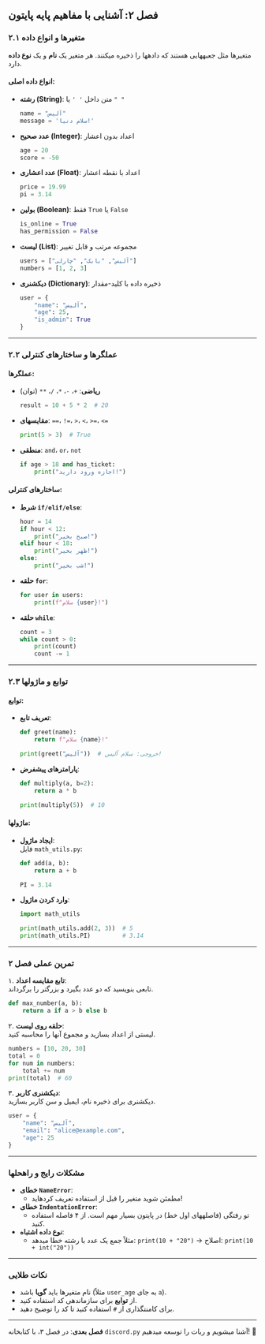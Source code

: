 **فصل ۲: آشنایی با مفاهیم پایه پایتون**  
---

### **۲.۱ متغیرها و انواع داده**  
متغیرها مثل جعبههایی هستند که دادهها را ذخیره میکنند. هر متغیر یک **نام** و یک **نوع داده** دارد.  

#### **انواع داده اصلی**:  
- **رشته (String)**: متن داخل `' '` یا `" "`  
  ```python
  name = "آلیس"
  message = 'سلام دنیا!'
  ```

- **عدد صحیح (Integer)**: اعداد بدون اعشار  
  ```python
  age = 20
  score = -50
  ```

- **عدد اعشاری (Float)**: اعداد با نقطه اعشار  
  ```python
  price = 19.99
  pi = 3.14
  ```

- **بولین (Boolean)**: فقط `True` یا `False`  
  ```python
  is_online = True
  has_permission = False
  ```

- **لیست (List)**: مجموعه مرتب و قابل تغییر  
  ```python
  users = ["آلیس", "بابک", "چارلی"]
  numbers = [1, 2, 3]
  ```

- **دیکشنری (Dictionary)**: ذخیره داده با کلید-مقدار  
  ```python
  user = {
      "name": "آلیس",
      "age": 25,
      "is_admin": True
  }
  ```

---

### **۲.۲ عملگرها و ساختارهای کنترلی**  
#### **عملگرها**:  
- **ریاضی**: `+`، `-`، `*`، `/`، `**` (توان)  
  ```python
  result = 10 + 5 * 2  # 20
  ```

- **مقایسهای**: `==`، `!=`، `>`، `<`، `>=`، `<=`  
  ```python
  print(5 > 3)  # True
  ```

- **منطقی**: `and`، `or`، `not`  
  ```python
  if age > 18 and has_ticket:
      print("اجازه ورود دارید!")
  ```

#### **ساختارهای کنترلی**:  
- **شرط `if/elif/else`**:  
  ```python
  hour = 14
  if hour < 12:
      print("صبح بخیر!")
  elif hour < 18:
      print("ظهر بخیر!")
  else:
      print("شب بخیر!")
  ```

- **حلقه `for`**:  
  ```python
  for user in users:
      print(f"سلام {user}!")
  ```

- **حلقه `while`**:  
  ```python
  count = 3
  while count > 0:
      print(count)
      count -= 1
  ```

---

### **۲.۳ توابع و ماژولها**  
#### **توابع**:  
- **تعریف تابع**:  
  ```python
  def greet(name):
      return f"سلام {name}!"
  
  print(greet("آلیس"))  # خروجی: سلام آلیس!
  ```

- **پارامترهای پیشفرض**:  
  ```python
  def multiply(a, b=2):
      return a * b
  
  print(multiply(5))  # 10
  ```

#### **ماژولها**:  
- **ایجاد ماژول**:  
  فایل `math_utils.py`:  
  ```python
  def add(a, b):
      return a + b
  
  PI = 3.14
  ```

- **وارد کردن ماژول**:  
  ```python
  import math_utils
  
  print(math_utils.add(2, 3))  # 5
  print(math_utils.PI)         # 3.14
  ```

---

### **تمرین عملی فصل ۲**  
۱. **تابع مقایسه اعداد**:  
   تابعی بنویسید که دو عدد بگیرد و بزرگتر را برگرداند.  
   ```python
   def max_number(a, b):
       return a if a > b else b
   ```

۲. **حلقه روی لیست**:  
   لیستی از اعداد بسازید و مجموع آنها را محاسبه کنید.  
   ```python
   numbers = [10, 20, 30]
   total = 0
   for num in numbers:
       total += num
   print(total)  # 60
   ```

۳. **دیکشنری کاربر**:  
   دیکشنری برای ذخیره نام، ایمیل و سن کاربر بسازید.  
   ```python
   user = {
       "name": "آلیس",
       "email": "alice@example.com",
       "age": 25
   }
   ```

---

### **مشکلات رایج و راهحلها**  
- **خطای `NameError`**:  
  - مطمئن شوید متغیر را قبل از استفاده تعریف کردهاید!  
- **خطای `IndentationError`**:  
  - تو رفتگی (فاصلههای اول خط) در پایتون بسیار مهم است. از ۴ فاصله استفاده کنید.  
- **نوع داده اشتباه**:  
  - مثلاً جمع یک عدد با رشته خطا میدهد: `print(10 + "20")` → اصلاح: `print(10 + int("20"))`

---

### **نکات طلایی**  
- نام متغیرها باید **گویا** باشد (مثلاً `user_age` به جای `a`).  
- از **توابع** برای سازماندهی کد استفاده کنید.  
- برای کامنتگذاری از `#` استفاده کنید تا کد را توضیح دهید.  

---

**فصل بعدی**: در فصل ۳، با کتابخانه `discord.py` آشنا میشویم و ربات را توسعه میدهیم! 🚀